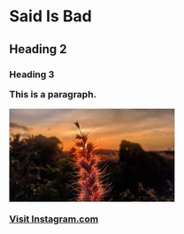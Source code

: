 <!DOCTYPE html>
<html>
<title>HTML Tutorial</title>
<body>

<h1>Said Is Bad</h1>
<h2>Heading 2
<h3>Heading 3

<p>This is a paragraph.</p>
  
<img src="flower.jpeg" alt="Flower">


  
<a href="https://www.instagram.com/ack_1453">Visit Instagram.com</a>

